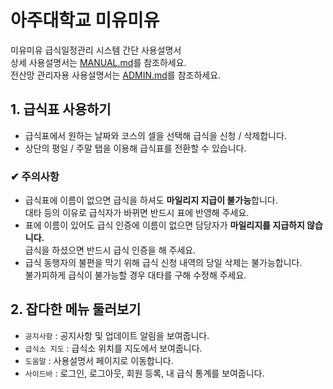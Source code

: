 아주대학교 미유미유
=================

미유미유 급식일정관리 시스템 간단 사용설명서  
상세 사용설명서는 [MANUAL.md](https://github.com/luftaquila/ajoumeow/blob/master/Markdown/MANUAL.md)를 참조하세요.  
전산망 관리자용 사용설명서는 [ADMIN.md](https://github.com/luftaquila/ajoumeow/blob/master/Markdown/ADMIN.md)를 참조하세요.  

## 1. 급식표 사용하기
* 급식표에서 원하는 날짜와 코스의 셀을 선택해 급식을 신청 / 삭제합니다.
* 상단의 평일 / 주말 탭을 이용해 급식표를 전환할 수 있습니다.  

### ✔ 주의사항
* 급식표에 이름이 없으면 급식을 하셔도 **마일리지 지급이 불가능**합니다.  
대타 등의 이유로 급식자가 바뀌면 반드시 표에 반영해 주세요.
* 표에 이름이 있어도 급식 인증에 이름이 없으면 담당자가 **마일리지를 지급하지 않습니다.**  
급식을 하셨으면 반드시 급식 인증을 해 주세요.
* 급식 동행자의 불편을 막기 위해 급식 신청 내역의 당일 삭제는 불가능합니다.  
불가피하게 급식이 불가능할 경우 대타를 구해 수정해 주세요.

## 2. 잡다한 메뉴 둘러보기
* `공지사항` : 공지사항 및 업데이트 알림을 보여줍니다.
* `급식소 지도` : 급식소 위치를 지도에서 보여줍니다.
* `도움말` : 사용설명서 페이지로 이동합니다.
* `사이드바` : 로그인, 로그아웃, 회원 등록, 내 급식 통계를 보여줍니다.
